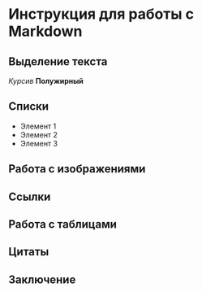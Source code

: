 # Инструкция для работы с Markdown

## Выделение текста

*Курсив*
**Полужирный**

## Списки

* Элемент 1
* Элемент 2
* Элемент 3

## Работа с изображениями

## Ссылки

## Работа с таблицами

## Цитаты

## Заключение